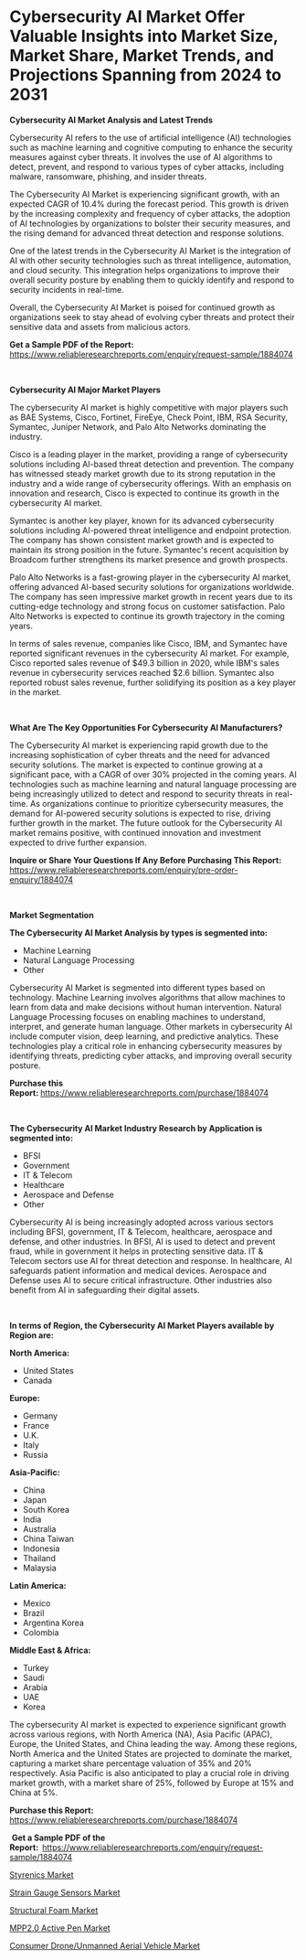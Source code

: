 <p><h1>Cybersecurity AI Market Offer Valuable Insights into Market Size, Market Share, Market Trends, and Projections Spanning from 2024 to 2031</h1></p><p><strong>Cybersecurity AI Market Analysis and Latest Trends</strong></p>
<p><p>Cybersecurity AI refers to the use of artificial intelligence (AI) technologies such as machine learning and cognitive computing to enhance the security measures against cyber threats. It involves the use of AI algorithms to detect, prevent, and respond to various types of cyber attacks, including malware, ransomware, phishing, and insider threats.</p><p>The Cybersecurity AI Market is experiencing significant growth, with an expected CAGR of 10.4% during the forecast period. This growth is driven by the increasing complexity and frequency of cyber attacks, the adoption of AI technologies by organizations to bolster their security measures, and the rising demand for advanced threat detection and response solutions.</p><p>One of the latest trends in the Cybersecurity AI Market is the integration of AI with other security technologies such as threat intelligence, automation, and cloud security. This integration helps organizations to improve their overall security posture by enabling them to quickly identify and respond to security incidents in real-time.</p><p>Overall, the Cybersecurity AI Market is poised for continued growth as organizations seek to stay ahead of evolving cyber threats and protect their sensitive data and assets from malicious actors.</p></p>
<p><strong>Get a Sample PDF of the Report:&nbsp;</strong> <a href="https://www.reliableresearchreports.com/enquiry/request-sample/1884074">https://www.reliableresearchreports.com/enquiry/request-sample/1884074</a></p>
<p>&nbsp;</p>
<p><strong>Cybersecurity AI Major Market Players</strong></p>
<p><p>The cybersecurity AI market is highly competitive with major players such as BAE Systems, Cisco, Fortinet, FireEye, Check Point, IBM, RSA Security, Symantec, Juniper Network, and Palo Alto Networks dominating the industry.</p><p>Cisco is a leading player in the market, providing a range of cybersecurity solutions including AI-based threat detection and prevention. The company has witnessed steady market growth due to its strong reputation in the industry and a wide range of cybersecurity offerings. With an emphasis on innovation and research, Cisco is expected to continue its growth in the cybersecurity AI market.</p><p>Symantec is another key player, known for its advanced cybersecurity solutions including AI-powered threat intelligence and endpoint protection. The company has shown consistent market growth and is expected to maintain its strong position in the future. Symantec's recent acquisition by Broadcom further strengthens its market presence and growth prospects.</p><p>Palo Alto Networks is a fast-growing player in the cybersecurity AI market, offering advanced AI-based security solutions for organizations worldwide. The company has seen impressive market growth in recent years due to its cutting-edge technology and strong focus on customer satisfaction. Palo Alto Networks is expected to continue its growth trajectory in the coming years.</p><p>In terms of sales revenue, companies like Cisco, IBM, and Symantec have reported significant revenues in the cybersecurity AI market. For example, Cisco reported sales revenue of $49.3 billion in 2020, while IBM's sales revenue in cybersecurity services reached $2.6 billion. Symantec also reported robust sales revenue, further solidifying its position as a key player in the market.</p></p>
<p>&nbsp;</p>
<p><strong>What Are The Key Opportunities For Cybersecurity AI Manufacturers?</strong></p>
<p><p>The Cybersecurity AI market is experiencing rapid growth due to the increasing sophistication of cyber threats and the need for advanced security solutions. The market is expected to continue growing at a significant pace, with a CAGR of over 30% projected in the coming years. AI technologies such as machine learning and natural language processing are being increasingly utilized to detect and respond to security threats in real-time. As organizations continue to prioritize cybersecurity measures, the demand for AI-powered security solutions is expected to rise, driving further growth in the market. The future outlook for the Cybersecurity AI market remains positive, with continued innovation and investment expected to drive further expansion.</p></p>
<p><strong>Inquire or Share Your Questions If Any Before Purchasing This Report:</strong> <a href="https://www.reliableresearchreports.com/enquiry/pre-order-enquiry/1884074">https://www.reliableresearchreports.com/enquiry/pre-order-enquiry/1884074</a></p>
<p>&nbsp;</p>
<p><strong>Market Segmentation</strong></p>
<p><strong>The Cybersecurity AI Market Analysis by types is segmented into:</strong></p>
<p><ul><li>Machine Learning</li><li>Natural Language Processing</li><li>Other</li></ul></p>
<p><p>Cybersecurity AI Market is segmented into different types based on technology. Machine Learning involves algorithms that allow machines to learn from data and make decisions without human intervention. Natural Language Processing focuses on enabling machines to understand, interpret, and generate human language. Other markets in cybersecurity AI include computer vision, deep learning, and predictive analytics. These technologies play a critical role in enhancing cybersecurity measures by identifying threats, predicting cyber attacks, and improving overall security posture.</p></p>
<p><strong>Purchase this Report:&nbsp;</strong><a href="https://www.reliableresearchreports.com/purchase/1884074">https://www.reliableresearchreports.com/purchase/1884074</a></p>
<p>&nbsp;</p>
<p><strong>The Cybersecurity AI Market Industry Research by Application is segmented into:</strong></p>
<p><ul><li>BFSI</li><li>Government</li><li>IT & Telecom</li><li>Healthcare</li><li>Aerospace and Defense</li><li>Other</li></ul></p>
<p><p>Cybersecurity AI is being increasingly adopted across various sectors including BFSI, government, IT & Telecom, healthcare, aerospace and defense, and other industries. In BFSI, AI is used to detect and prevent fraud, while in government it helps in protecting sensitive data. IT & Telecom sectors use AI for threat detection and response. In healthcare, AI safeguards patient information and medical devices. Aerospace and Defense uses AI to secure critical infrastructure. Other industries also benefit from AI in safeguarding their digital assets.</p></p>
<p>&nbsp;</p>
<p><strong>In terms of Region, the Cybersecurity AI Market Players available by Region are:</strong></p>
<p>
    <p> <strong> North America: </strong>
        <ul>
            <li>United States</li>
            <li>Canada</li>
        </ul>
        </p> 
    <p> <strong> Europe: </strong>
        <ul>
            <li>Germany</li>
            <li>France</li>
            <li>U.K.</li>
            <li>Italy</li>
            <li>Russia</li>
        </ul>
        </p> 
    <p> <strong> Asia-Pacific: </strong>
        <ul>
            <li>China</li>
            <li>Japan</li>
            <li>South Korea</li>
            <li>India</li>
            <li>Australia</li>
            <li>China Taiwan</li>
            <li>Indonesia</li>
            <li>Thailand</li>
            <li>Malaysia</li>
        </ul>
        </p> 
    <p> <strong> Latin America: </strong>
        <ul>
            <li>Mexico</li>
            <li>Brazil</li>
            <li>Argentina Korea</li>
            <li>Colombia</li>
        </ul>
        </p> 
    <p> <strong> Middle East & Africa: </strong>
        <ul>
            <li>Turkey</li>
            <li>Saudi</li>
            <li>Arabia</li>
            <li>UAE</li>
            <li>Korea</li>
        </ul>
    </p>
    </p>
<p><p>The cybersecurity AI market is expected to experience significant growth across various regions, with North America (NA), Asia Pacific (APAC), Europe, the United States, and China leading the way. Among these regions, North America and the United States are projected to dominate the market, capturing a market share percentage valuation of 35% and 20% respectively. Asia Pacific is also anticipated to play a crucial role in driving market growth, with a market share of 25%, followed by Europe at 15% and China at 5%.</p></p>
<p><strong>Purchase this Report: </strong><a href="https://www.reliableresearchreports.com/purchase/1884074">https://www.reliableresearchreports.com/purchase/1884074</a></p>
<p>&nbsp;<strong>Get a Sample PDF of the Report:&nbsp;&nbsp;</strong><a href="https://www.reliableresearchreports.com/enquiry/request-sample/1884074">https://www.reliableresearchreports.com/enquiry/request-sample/1884074</a></p>
<p><strong></strong></p>
<p><p><a href="https://view.publitas.com/reportprime-1/styrenics-market-size-growth-and-forecast-from-2024-2031/">Styrenics Market</a></p><p><a href="https://noble-drawer-34c.notion.site/Strain-Gauge-Sensors-Market-Research-Report-Provides-Critical-Insights-that-can-help-Shape-Business--f359d221294e4dc9880051bd008b45de">Strain Gauge Sensors Market</a></p><p><a href="https://view.publitas.com/reportprime-1/structural-foam-market-size-focuses-on-market-dynamics-in-depth-analysis-and-future-projections-of-its-market-forecasted-for-period-from-2024-to-2031/">Structural Foam Market</a></p><p><a href="https://frill-swim-3cd.notion.site/MPP2-0-Active-Pen-Market-Insights-Market-Players-and-Forecast-Till-2031-05fec2ee070c48be8945de19d073137a">MPP2.0 Active Pen Market</a></p><p><a href="https://meowing-canidae-761.notion.site/Insights-into-Consumer-Drone-Unmanned-Aerial-Vehicle-Market-Size-Analysing-Market-Share-Trends-an-2d955212ff7448c49287d38cae4e06d8">Consumer Drone/Unmanned Aerial Vehicle Market</a></p></p>